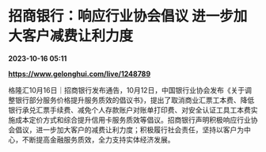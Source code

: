 # 招商银行：响应行业协会倡议 进一步加大客户减费让利力度

**2023-10-16 05:11**

**https://www.gelonghui.com/live/1248789**

格隆汇10月16日｜招商银行发布通告，10月12日，中国银行业协会发布《关于调整银行部分服务价格提升服务质效的倡议书》，提出了取消商业汇票工本费、降低银行承兑汇票手续费、减免个人存款账户对账单打印费、对安全认证工具工本费实施成本定价方式和综合提升信用卡服务质效等倡议。招商银行声明积极响应行业协会倡议，进一步加大客户的减费让利力度；积极履行社会责任，坚持以客户为中心，不断提高金融服务质效，全力支持实体经济发展。